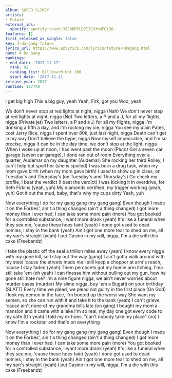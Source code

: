 ```yaml
---
album: SUPER SLIMEY
artists:
- Future
external_ids:
  spotify: spotify:track:3IJ6BBFLD2I2CH3hHFQj3O
features: []
first_released_as_single: false
key: 4-da-gang-future
lyrics_url: https://www.azlyrics.com/lyrics/future/4dagang.html
name: 4 Da Gang
rankings:
- end_date: '2017-11-17'
  rank: 92
  ranking_list: Billboard Hot 100
  start_date: '2017-11-11'
release_year: 2017
runtime: 187748
---
```

I get big high
This a big guy, yeah
Yeah, Firk, got you
Woo, yeah

We don't never stop at red lights at night, nigga (Nah)
We don't never stop at red lights at night, nigga (No)
Two letters, a P and a J, for all my flights, nigga (Private jet)
Two letters, a P and a J, for all my flights, nigga
I'm drinking a fifth a day, and I'm rocking my ice, nigga
You see my plain Patek, cost Jerry Rice, nigga
I spent over 80k, just last night, nigga
Death can't get in my way
Don't believe the hype, nigga
Now myself impeccable, and I'm so precise, nigga
It can be in the day time, we don't stop at the light, nigga
When I woke up at noon, I had went past the moon (Pluto)
Got a seven car garage (seven car garage), I done ran out of room
Everything over a quarter, Audemar on my daughter (Audemar)
She rocking her third Rolley, I can't help but spoil her (she is spoiled)
I was born a drug task, when my mom gave birth (when my mom gave birth)
I used to show up in class, on Tuesday's and Thursday's (on Tuesday's and Thursday's)
Go check my profile, I beat the verdict (I beat the verdict)
I was kicking it in overdrive, for Seth Firkins (yeah, yuh)
My diamonds certified, my trigger working (yeah, yuh)
Got it out the mud, baby, that's why my cups dirty
Yeah, yuh

Now everything I do for my gang gang (my gang gang)
Even though I made it on the Forbes', ain't a thing changed (ain't a thing changed)
I got more money than I ever had, I can take some more pain (more)
You got booked for a controlled substance, I want more drank (yeah)
It's like a funeral when they see me, 'cause these hoes faint (yeah)
I done got used to dead homies, I stay in the bank (yeah)
Ain't got one more tear to shed on me, all my son's straight (yeah)
I put Casino in my will, nigga, I'm a die with this cake (Freebandz)

I take the plastic off the seal a trillion miles away (yeah)
I know every nigga with my gone kill, so I stay out the way (gang)
I ain't gotta walk around with my steel 'cause the streets made me
I still keep a chopper at arm's reach, 'cause I stay faded (yeah)
Them percocets got my homie arm itching, I'ma still take 'em (oh yeah)
I can finesse him without pulling out my gun, how he gone still hate me?
I'm a nine figure nigga, we ain't never worried about murder cases (murder)
My slime nigga, buy 'em a Bugatti on your birthday (SLATT)
Every time we plead, we plead not guilty in the first place (On God)
I look my demon in the face, I'm booted up the worst way
She want my semen, so she can run with it and take it to the bank (yeah)
I can't grieve, 'cause ain't none of my grandma bills late (on gang)
I bought my mom a mansion and it came with a lake
I'm so real, my day one got every code to my safe (Oh yeah)
I told my ex hoes, "can't nobody take my place" (no)
I know I'm a rockstar and that's on everything

Now everything I do for my gang gang (my gang gang)
Even though I made it on the Forbes', ain't a thing changed (ain't a thing changed)
I got more money than I ever had, I can take some more pain (more)
You got booked for a controlled substance, I want more drank (yeah)
It's like a funeral when they see me, 'cause these hoes faint (yeah)
I done got used to dead homies, I stay in the bank (yeah)
Ain't got one more tear to shed on me, all my son's straight (yeah)
I put Casino in my will, nigga, I'm a die with this cake (Freebandz)
